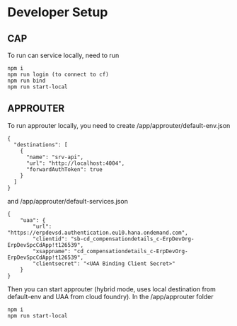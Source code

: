 # Developer Setup

## CAP
To run can service locally, need to run 
```
npm i
npm run login (to connect to cf)
npm run bind
npm run start-local
```



## APPROUTER
To run approuter locally, you need to create /app/approuter/default-env.json
```
{
  "destinations": [
    {
      "name": "srv-api",
      "url": "http://localhost:4004",
      "forwardAuthToken": true
    }
  ]
}
```
and /app/approuter/default-services.json
```
{
    "uaa": {
        "url": "https://erpdevsd.authentication.eu10.hana.ondemand.com",
        "clientid": "sb-cd_compensationdetails_c-ErpDevOrg-ErpDevSpcCdApp!t126539",
        "xsappname": "cd_compensationdetails_c-ErpDevOrg-ErpDevSpcCdApp!t126539",
        "clientsecret": "<UAA Binding Client Secret>"
    }
}
```

Then you can start approuter (hybrid mode, uses local destination from default-env and UAA from cloud foundry).
In the /app/approuter folder
```
npm i
npm run start-local
```